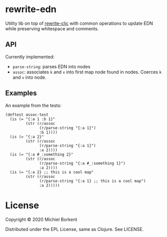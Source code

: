 # rewrite-edn

Utility lib on top of
[rewrite-cljc](https://github.com/lread/rewrite-cljc-playground) with common
operations to update EDN while preserving whitespace and comments.

## API

Currently implemented:

- `parse-string`: parses EDN into nodes
- `assoc`: associates `k` and `v` into first map node found in nodes. Coerces `k` and `v` into node.

## Examples

An example from the tests:

```
(deftest assoc-test
  (is (= "{:a 1 :b 1}"
         (str (r/assoc
               (r/parse-string "{:a 1}")
               :b 1))))
  (is (= "{:a 2}"
         (str (r/assoc
               (r/parse-string "{:a 1}")
               :a 2))))
  (is (= "{:a #_:something 2}"
         (str (r/assoc
               (r/parse-string "{:a #_:something 1}")
               :a 2))))
  (is (= "{:a 2} ;; this is a cool map"
         (str (r/assoc
               (r/parse-string "{:a 1} ;; this is a cool map")
               :a 2)))))
```

# License

Copyright © 2020 Michiel Borkent

Distributed under the EPL License, same as Clojure. See LICENSE.
